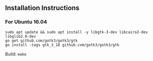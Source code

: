 
## Installation Instructions

### For Ubuntu 16.04
```
sudo apt update && sudo apt install -y libgtk-3-dev libcairo2-dev libglib2.0-dev
go get github.com/gotk3/gotk3/gtk
go install -tags gtk_3_18 github.com/gotk3/gotk3/gtk
```

Build:
`make`
